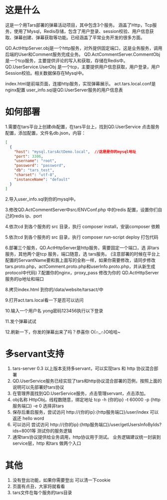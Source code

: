 # 这是什么

这是一个用Tars部署的弹幕活动项目，其中包含3个服务。
涵盖了Http，Tcp服务，使用了Mysql，Redis存储，包含了用户登录、session校验、用户信息获取、弹幕创建、弹幕获取等功能。已经涵盖了平常业务开发的很多方面。

QD.ActHttpServer.obj是一个http服务，对外提供固定端口，这是业务服务，调用后端的User和Comment服务完成业务。
QD.ActCommentServer.CommentObj 是一个tcp服务，主要提供评论的写入和获取，存储在Redis中。
QD.UserService.UserObj 是一个tcp，主要提供用户信息获取，用户登录，用户Session校验。相关数据保存在Mysql中。

index.html是前端页面，连接http服务，实现弹幕展示。
act.tars.local.conf是nginx配置
user_info.sql是QD.UserServer服务的用户信息表


# 如何部署

1.需要在tars平台上创建db配置，在tars平台上，找到QD.UserService 点击服务配置，添加配置，文件名db.json，内容：

~~~json
[
  {
    "host": "mysql.tarsActDemo.local",  //这是是你的mysql地址
    "port": 3306,
    "username": "root",
    "password": "password",
    "db": "tars_test",
    "charset": "utf-8",
    "instanceName": "default"
  }
]
~~~

2.导入user_info.sql到你的mysql中。

3.修改QD.ActCommentServer中src/ENVConf.php 中的redis 配置，设置你们自己的redis ip、port

4.依次cd 到各个服务的 src 目录，执行 composer install，安装composer 依赖

5.依次cd 到各个服务的 src 目录，执行 composer run-script deploy 打包代码

6.部署三个服务，QD.ActHttpServer是http服务，需要固定一个端口，选 非tars服务，其他两个是tcp 服务，端口随意，选 tars服务。
(注意部署的时候在平台上配置的ServantName要和我上面写的全称一样，如果你需要修改，请同步修改tars.proto.php，actComment.proto.php和userInfo.proto.php，并从新生成protocol中代码)
7.配置你的nginx，proxy_pass 修改为你的 QD.ActHttpServer服务的ip地址和端口

8.拷贝index.html 到你的/data/website/tarsact/中

9.打开act.tars.local看一下是否可以访问

10.输入一个用户名 yong密码123456执行以下登录

11.发个弹幕试试

12.刷新一下，你发的弹幕出来了吗？恭喜你 O(∩_∩)O哈哈~


# 多servant支持
1. tars-server 0.3 以上版本支持多servant，可以实现tars 和 http 协议混合部署
2. QD.UserService服务已经实现了tars和http协议混合部署的范例，按照上面的说明可以先部署好tars协议
3. 在管理界面找到QD.UserService服务，点击管理servant，点击添加。
4. obj名称 HttpObj，线程数随意，绑定地址 tcp -h {你的ip} -t 60000 -p {http服务端口} -e 0 选择非tars
5. 保存后重启服务，尝试访问 http://{你的ip}:{http服务端口}/user/index 可以返还 hello word
6. 可以访问 尝试访问 http://{你的ip}:{http服务端口}/user/getUsersInfoByIds?ids=8001等 测试你的服务逻辑
7. 通常tars协议提供给业务调用，http协议用于测试。 业务逻辑建议统一封装到service层，http 和tars 做两个入口


#	其他

1. 没有登出功能，如果你需要登出 可以清一下cookie
2. 页面有点丑，大家将就看看
3. tars文件在每个服务的tars目录
